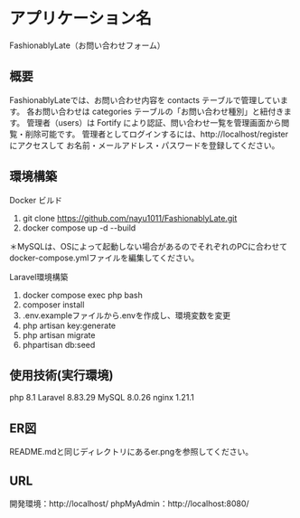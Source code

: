 # アプリケーション名
FashionablyLate（お問い合わせフォーム）

## 概要
FashionablyLateでは、お問い合わせ内容を contacts テーブルで管理しています。
各お問い合わせは categories テーブルの「お問い合わせ種別」と紐付きます。
管理者（users）は Fortify により認証、問い合わせ一覧を管理画面から閲覧・削除可能です。
管理者としてログインするには、http://localhost/register にアクセスして
お名前・メールアドレス・パスワードを登録してください。

## 環境構築

Docker ビルド
1. git clone https://github.com/nayu1011/FashionablyLate.git
2. docker compose up -d --build

＊MySQLは、OSによって起動しない場合があるのでそれぞれのPCに合わせてdocker-compose.ymlファイルを編集してください。

Laravel環境構築
1. docker compose exec php bash
2. composer install
3. .env.exampleファイルから.envを作成し、環境変数を変更
4. php artisan key:generate
5. php artisan migrate
6. phpartisan db:seed


## 使用技術(実行環境)
php 8.1
Laravel  8.83.29
MySQL 8.0.26
nginx 1.21.1

## ER図
README.mdと同じディレクトリにあるer.pngを参照してください。

## URL
開発環境：http://localhost/
phpMyAdmin：http://localhost:8080/